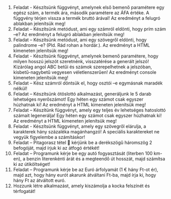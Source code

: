 1. Feladat - Készítsünk függvényt, amelynek első bemenő paramétere egy egész szám, a termék ára, második paramétere az ÁFA értéke. A függvény térjen vissza a termék bruttó árával! Az eredményt a felugró ablakban jelenítsük meg!
2. Feladat – Készítsünk metódust, ami egy számról eldönti, hogy prím szám –e? Az eredményt a felugró ablakban jelenítsük meg!
3. Feladat – Készítsünk metódust, ami egy szövegről eldönti, hogy palindrome –e? (Pld. Rád rohan a hordár.). Az eredményt a HTML kimeneten jelenítsük meg!
4. Feladat - Készítsünk függvényt, amelynek bemenő paramétere, hogy milyen hosszú jelszót szeretnénk, visszatérése a generált jelszó! Kizárólag angol ABC betűi és számok szerepelhetnek a jelszóban, kisbetű-nagybetű vegyesen véletlenszerűen! Az eredményt console kimeneten jelenítsük meg!
5. Feladat – Kész számról döntsük el, hogy osztói –e egymásnak maradék nélkül!
6. Feladat – Készítsünk ötöslottó alkalmazást, generáljunk le 5 darab lehetséges nyerőszámot! Egy héten egy számot csak egyszer húzhatnak ki! Az eredményt a HTML kimeneten jelenítsük meg!
7. Feladat – Készítünk függvényt, amely egy teljes év lehetséges hatoslottó számait legenerálja! Egy héten egy számot csak egyszer húzhatnak ki! Az eredményt a HTML kimeneten jelenítsük meg!
8. Feladat - Készítsünk függvényt, amely egy szövegről elárulja, a karakterek hány százaléka magánhangzó! A speciális karaktereket ne vegyük figyelembe a számításkor!
9. Feladat – Pitagorasz tétel  kérjünk be a derékszögű háromszög 2 befogóját, majd írjuk ki az átfogó értékét!
10. Feladat – Programunk kérje be egy autó fogyasztását (literben 100 km-en), a benzin literenkénti árát és a megteendő út hosszát, majd számítsa ki az útiköltséget!
11. Feladat – Programunk kérje be az Euró árfolyamát (1 € hány Ft-ot ér), majd azt, hogy hány eurót akarunk átváltani Ft-ba, majd írja ki, hogy hány Ft az átváltott euró.
12. Hozzunk létre alkalmazást, amely kiszámolja a kocka felszínét és térfogatát!